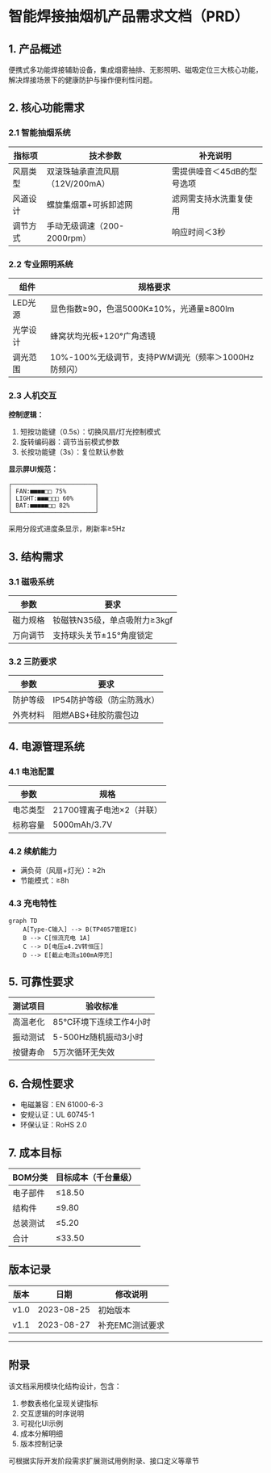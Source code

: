 # 智能焊接抽烟机产品需求文档（PRD）

## 1. 产品概述
便携式多功能焊接辅助设备，集成烟雾抽排、无影照明、磁吸定位三大核心功能，解决焊接场景下的健康防护与操作便利性问题。

## 2. 核心功能需求

### 2.1 智能抽烟系统
| 指标项       | 技术参数                          | 补充说明                     |
|--------------|-----------------------------------|------------------------------|
| 风扇类型      | 双滚珠轴承直流风扇（12V/200mA）  | 需提供噪音＜45dB的型号选项   |
| 风道设计      | 螺旋集烟罩+可拆卸滤网            | 滤网需支持水洗重复使用       |
| 调节方式      | 手动无级调速（200-2000rpm）       | 响应时间＜3秒                |

### 2.2 专业照明系统
| 组件          | 规格要求                                              |
|---------------|-------------------------------------------------------|
| LED光源       | 显色指数≥90，色温5000K±10%，光通量≥800lm            |
| 光学设计      | 蜂窝状均光板+120°广角透镜                             |
| 调光范围      | 10%-100%无级调节，支持PWM调光（频率＞1000Hz防频闪）  |

### 2.3 人机交互
**控制逻辑：**
1. 短按功能键（0.5s）：切换风扇/灯光控制模式
2. 旋转编码器：调节当前模式参数
3. 长按功能键（3s）：复位默认参数

**显示屏UI规范：**
```
┌───────────────────────┐
│ FAN:■■■■□□ 75%        │
│ LIGHT:■■■□□□ 60%      │
│ BAT:■■■■■□□ 82%       │
└───────────────────────┘
```
采用分段式进度条显示，刷新率≥5Hz

## 3. 结构需求

### 3.1 磁吸系统
| 参数       | 要求                          |
|------------|-------------------------------|
| 磁力规格   | 钕磁铁N35级，单点吸附力≥3kgf  |
| 万向调节   | 支持球头关节±15°角度锁定      |

### 3.2 三防要求
| 参数       | 要求                          |
|------------|-------------------------------|
| 防护等级   | IP54防护等级（防尘防溅水）    |
| 外壳材料   | 阻燃ABS+硅胶防震包边          |

## 4. 电源管理系统

### 4.1 电池配置
| 参数       | 规格                          |
|------------|-------------------------------|
| 电芯类型   | 21700锂离子电池×2（并联）     |
| 标称容量   | 5000mAh/3.7V                 |

### 4.2 续航能力
- 满负荷（风扇+灯光）：≥2h
- 节能模式：≥8h

### 4.3 充电特性
```mermaid
graph TD
    A[Type-C输入] --> B(TP4057管理IC)
    B --> C[恒流充电 1A]
    C --> D[电压≥4.2V转恒压]
    D --> E[截止电流≤100mA停充]
```

## 5. 可靠性要求
| 测试项目   | 验收标准                      |
|------------|-------------------------------|
| 高温老化   | 85℃环境下连续工作4小时        |
| 振动测试   | 5-500Hz随机振动3小时          |
| 按键寿命   | 5万次循环无失效               |

## 6. 合规性要求
- 电磁兼容：EN 61000-6-3
- 安规认证：UL 60745-1
- 环保认证：RoHS 2.0

## 7. 成本目标
| BOM分类    | 目标成本（千台量级）          |
|------------|-------------------------------|
| 电子部件   | ≤18.50                       |
| 结构件     | ≤9.80                        |
| 总装测试   | ≤5.20                        |
| 合计       | ≤33.50                       |

## 版本记录
| 版本       | 日期        | 修改说明           |
|------------|-------------|-------------------|
| v1.0       | 2023-08-25  | 初始版本          |
| v1.1       | 2023-08-27  | 补充EMC测试要求   |

---

## 附录
该文档采用模块化结构设计，包含：
1. 参数表格化呈现关键指标
2. 交互逻辑的时序说明
3. 可视化UI示例
4. 成本分解明细
5. 版本控制记录

可根据实际开发阶段需求扩展测试用例附录、接口定义等章节